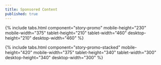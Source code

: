 ```yaml
---
title: Sponsored Content
published: true
---
```


{% include tabs.html component="story-promo" mobile-height="230" mobile-width="375" tablet-height="210" tablet-width="460" desktop-height="210" desktop-width="460" %}

{% include tabs.html component="story-promo-stacked" mobile-height="420" mobile-width="375" tablet-height="340" tablet-width="300" desktop-height="340" desktop-width="300" %}